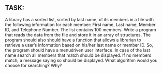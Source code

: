 ## TASK:

A library has a sorted list, sorted by last name, of its members in a file with the following
information for each member: First name, Last name, Member ID, and Telephone Number. The
list contains 100 members. Write a program that reads the data from the file and store it in an
array of structures.
The program should also should have a function that allows a librarian to retrieve a user’s
information based on his/her last name or member ID. So, the program should have a menudriven user interface. In case of the last name search all members that match should be
displayed. If no members match, a message saying so should be displayed. What algorithm
would you choose for searching? Why?
